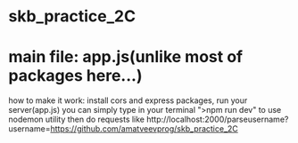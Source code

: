 # skb_practice_2C
# main file: app.js(unlike most of packages here...)

how to make it work: install cors and express packages, run your server(app.js)
you can simply type in your terminal ">npm run dev" to use nodemon utility
then do requests like 
http://localhost:2000/parseusername?username=https://github.com/amatveevprog/skb_practice_2C

